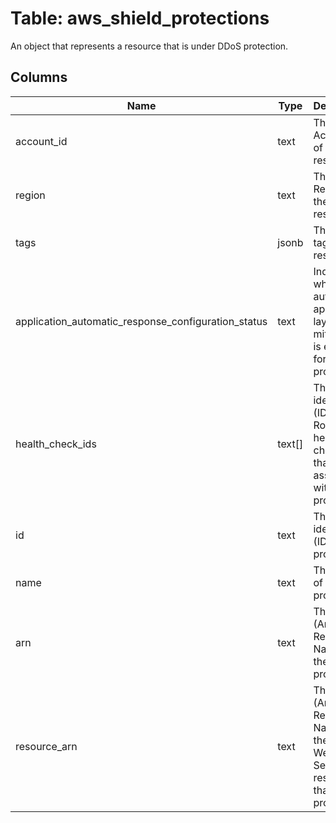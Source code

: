 
# Table: aws_shield_protections
An object that represents a resource that is under DDoS protection.
## Columns
| Name        | Type           | Description  |
| ------------- | ------------- | -----  |
|account_id|text|The AWS Account ID of the resource.|
|region|text|The AWS Region of the resource.|
|tags|jsonb|The AWS tags of the resource.|
|application_automatic_response_configuration_status|text|Indicates whether automatic application layer DDoS mitigation is enabled for the protection|
|health_check_ids|text[]|The unique identifier (ID) for the Route 53 health check that's associated with the protection|
|id|text|The unique identifier (ID) of the protection|
|name|text|The name of the protection|
|arn|text|The ARN (Amazon Resource Name) of the protection|
|resource_arn|text|The ARN (Amazon Resource Name) of the Amazon Web Services resource that is protected|
